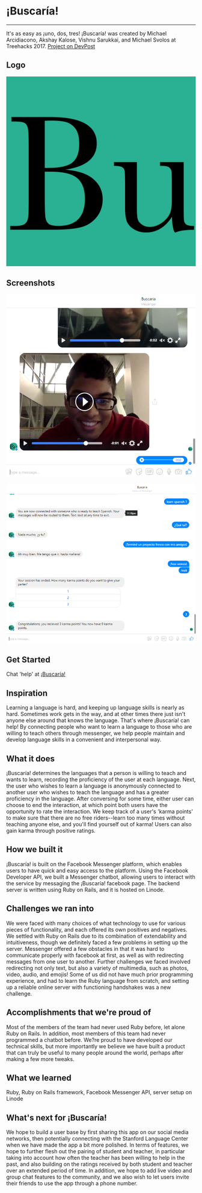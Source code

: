 # ¡Buscaría!
---
It's as easy as ¡uno, dos, tres! ¡Buscaría! was created by Michael Arcidiacono, Akshay Kalose, Vishnu Sarukkai, and Michael Svolos at Treehacks 2017. [Project on DevPost](https://devpost.com/software/buscaria)

## Logo

![Logo](./screenshots/buscaria.png)

## Screenshots

![Video Chat](./screenshots/screenshot.png)

![Session Flow](./screenshots/screenshot-2.png)

## Get Started

Chat 'help' at [¡Buscaría!](https://www.messenger.com/t/buscaria)

## Inspiration

Learning a language is hard, and keeping up language skills is nearly as hard. Sometimes work gets in the way, and at other times there just isn't anyone else around that knows the language. That's where ¡Buscaría! can help! By connecting people who want to learn a language to those who are willing to teach others through messenger, we help people maintain and develop language skills in a convenient and interpersonal way.

## What it does

¡Buscaría! determines the languages that a person is willing to teach and wants to learn, recording the proficiency of the user at each language. Next, the user who wishes to learn a language is anonymously connected to another user who wishes to teach the language and has a greater proficiency in the language. After conversing for some time, either user can choose to end the interaction, at which point both users have the opportunity to rate the interaction. We keep track of a user's 'karma points' to make sure that there are no free riders--learn too many times without teaching anyone else, and you'll find yourself out of karma! Users can also gain karma through positive ratings. 

## How we built it

¡Buscaría! is built on the Facebook Messenger platform, which enables users to have quick and easy access to the platform. Using the Facebook Developer API, we built a Messenger chatbot, allowing users to interact with the service by messaging the ¡Buscaría! facebook page. The backend server is written using Ruby on Rails, and it is hosted on Linode. 

## Challenges we ran into

We were faced with many choices of what technology to use for various pieces of functionality, and each offered its own positives and negatives. We settled with Ruby on Rails due to its combination of extendability and intuitiveness, though we definitely faced a few problems in setting up the server. Messenger offered a few obstacles in that it was hard to communicate properly with facebook at first, as well as with redirecting messages from one user to another. Further challenges we faced involved redirecting not only text, but also a variety of multimedia, such as photos, video, audio, and emojis! Some of us did not have much prior programming experience, and had to learn the Ruby language from scratch, and setting up a reliable online server with functioning handshakes was a new challenge.

## Accomplishments that we're proud of

Most of the members of the team had never used Ruby before, let alone Ruby on Rails. In addition, most members of this team had never programmed a chatbot before. We?re proud to have developed our technical skills, but more importantly we believe we have built a product that can truly be useful to many people around the world, perhaps after making a few more tweaks. 

## What we learned

Ruby, Ruby on Rails framework, Facebook Messenger API, server setup on Linode

## What's next for ¡Buscaría!

We hope to build a user base by first sharing this app on our social media networks, then potentially connecting with the Stanford Language Center when we have made the app a bit more polished. In terms of features, we hope to further flesh out the pairing of student and teacher, in particular taking into account how often the teacher has been willing to help in the past, and also building on the ratings received by both student and teacher over an extended period of time. In addition, we hope to add live video and group chat features to the community, and we also wish to let users invite their friends to use the app through a phone number. 
